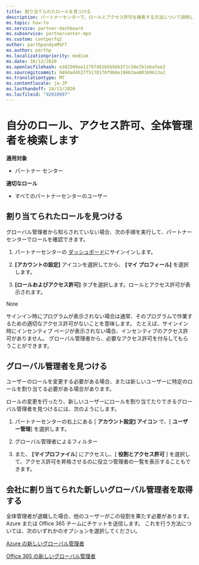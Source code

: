```yaml
---
title: 割り当てられたロールを見つける
description: パートナーセンターで、ロールとアクセス許可を検索する方法について説明します。
ms.topic: how-to
ms.service: partner-dashboard
ms.subservice: partnercenter-mpn
ms.custom: contperfq2
author: parthpandyaMSFT
ms.author: parthp
ms.localizationpriority: medium
ms.date: 10/12/2020
ms.openlocfilehash: e382509ae11797d81b5b56b3f1c58e7b1ebafee2
ms.sourcegitcommit: 940dad4527f51781f6f966e196b3aa08389613a2
ms.translationtype: MT
ms.contentlocale: ja-JP
ms.lasthandoff: 10/13/2020
ms.locfileid: "92010697"
---
```

# <a name="find-your-role-your-permissions-and-your-global-admin"></a>自分のロール、アクセス許可、全体管理者を検索します

**適用対象**
- パートナー センター

**適切なロール**

- すべてのパートナーセンターのユーザー

## <a name="find-the-role-youve-been-assigned"></a>割り当てられたロールを見つける

グローバル管理者から知らされていない場合、次の手順を実行して、パートナー センターでロールを確認できます。

1. パートナーセンターの [ダッシュボード](https://partner.microsoft.com/dashboard/home)にサインインします。

1. **[アカウントの設定]** アイコンを選択してから、 **[マイ プロフィール]** を選択します。
 
1. **[ロールおよびアクセス許可]** タブを選択します。ロールとアクセス許可が表示されます。
 
>[!Note]
>サインイン時にプログラムが表示されない場合は通常、そのプログラムで作業するための適切なアクセス許可がないことを意味します。 たとえば、サインイン時にインセンティブ ページが表示されない場合、インセンティブのアクセス許可がありません。 グローバル管理者から、必要なアクセス許可を付与してもらうことができます。

## <a name="find-your-global-admin"></a>グローバル管理者を見つける

ユーザーのロールを変更する必要がある場合、または新しいユーザーに特定のロールを割り当てる必要がある場合があります。

ロールの変更を行ったり、新しいユーザーにロールを割り当てたりできるグローバル管理者を見つけるには、次のようにします。 

1. パートナーセンターの右上にある [ **アカウント設定] アイコン** で、[ **ユーザー管理**] を選択します。

1. グローバル管理者によるフィルター

1. また、 **[マイプロファイル**] にアクセスし、[ **役割とアクセス許可** ] を選択して、アクセス許可を昇格させるのに役立つ管理者の一覧を表示することもできます。 


## <a name="get-a-new-global-admin-assigned-to-your-company"></a>会社に割り当てられた新しいグローバル管理者を取得する

全体管理者が退職した場合、他のユーザーがこの役割を果たす必要があります。 Azure または Office 365 チームにチケットを送信します。 これを行う方法については、次のいずれかのオプションを選択してください。

[Azure の新しいグローバル管理者](https://support.microsoft.com/help/4505981/what-to-do-if-the-only-admin-for-your-mpn-program-has-left-the-company)

[Office 365 の新しいグローバル管理者](https://admin.microsoft.com/)

